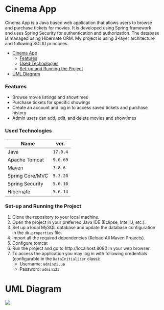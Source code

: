 # Cinema App

Cinema App is a Java based web application that allows users to browse and purchase tickets for movies. It is developed using Spring framework and uses Spring Security for authentication and authorization. The database is managed using Hibernate ORM. My project is using 3-layer architecture and following SOLID principles.

<!-- TOC -->
* [Cinema App](#cinema-app)
    * [Features](#features)
    * [Used Technologies](#used-technologies)
    * [Set-up and Running the Project](#set-up-and-running-the-project)
* [UML Diagram](#uml-diagram)
<!-- TOC -->

### Features

- Browse movie listings and showtimes
- Purchase tickets for specific showings
- Create an account and log in to access saved tickets and purchase history
- Admin users can add, edit, and delete movies and showtimes

### Used Technologies

| Name            | ver.      |
|-----------------|-----------|
| Java            | `17.0.4`  |
| Apache Tomcat   | `9.0.69`  |
| Maven           | `3.8.6`   |
| Spring Core/MVC | `5.3.20`  |
| Spring Security | `5.6.10`  |
| Hibernate       | `5.6.14`  |

### Set-up and Running the Project

1. Clone the repository to your local machine.
2. Open the project in your preferred Java IDE (Eclipse, IntelliJ, etc.).
3. Set up a local MySQL database and update the database configuration in the `db.properties` file.
4. Import all the required dependencies (Reload All Maven Projects).
5. Configure tomcat
6. Run the project and go to http://localhost:8080 in your web browser.
7. To access the application you may log in with following credentials (configurable in the `DataInitializer` class):
   - Username: `admin@i.ua`
   - Password: `admin123`

# UML Diagram

![](https://i.imgur.com/0rNffBY.png)

